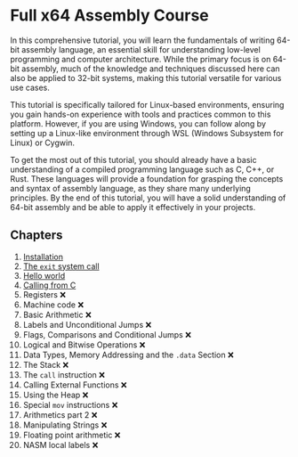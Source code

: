 # Full x64 Assembly Course
In this comprehensive tutorial, you will learn the fundamentals of writing 64-bit assembly language, an essential skill for understanding low-level programming and computer architecture. While the primary focus is on 64-bit assembly, much of the knowledge and techniques discussed here can also be applied to 32-bit systems, making this tutorial versatile for various use cases.

This tutorial is specifically tailored for Linux-based environments, ensuring you gain hands-on experience with tools and practices common to this platform. However, if you are using Windows, you can follow along by setting up a Linux-like environment through WSL (Windows Subsystem for Linux) or Cygwin.

To get the most out of this tutorial, you should already have a basic understanding of a compiled programming language such as C, C++, or Rust. These languages will provide a foundation for grasping the concepts and syntax of assembly language, as they share many underlying principles. By the end of this tutorial, you will have a solid understanding of 64-bit assembly and be able to apply it effectively in your projects.

## Chapters
1. [Installation](chapters/1_installation/README.md)
2. [The `exit` system call](chapters/2_exit_codes/README.md)
3. [Hello world](chapters/3_hello_world/README.md)
4. [Calling from C](chapters/4_calling_from_c/README.md)
5. Registers :x:
6. Machine code :x:
7. Basic Arithmetic :x:
8. Labels and Unconditional Jumps :x:
9. Flags, Comparisons and Conditional Jumps :x:
10. Logical and Bitwise Operations :x:
11. Data Types, Memory Addressing and the `.data` Section :x:
12. The Stack :x:
13. The `call` instruction :x:
14. Calling External Functions :x:
15. Using the Heap :x:
16. Special `mov` instructions :x:
17. Arithmetics part 2 :x:
18. Manipulating Strings :x:
19. Floating point arithmetic :x:
20. NASM local labels :x:
